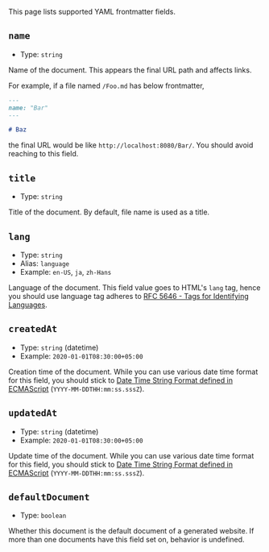This page lists supported YAML frontmatter fields.
## `name`

- Type: `string`

Name of the document.
This appears the final URL path and affects links.

For example, if a file named `/Foo.md` has below frontmatter,

```markdown
---
name: "Bar"
---

# Baz
```

the final URL would be like `http://localhost:8080/Bar/`.
You should avoid reaching to this field.

## `title`

- Type: `string`

Title of the document.
By default, file name is used as a title.

## `lang`

- Type: `string`
- Alias: `language`
- Example: `en-US`, `ja`, `zh-Hans`

Language of the document.
This field value goes to HTML's `lang` tag, hence you should use language tag adheres to [RFC 5646 - Tags for Identifying Languages](https://datatracker.ietf.org/doc/html/rfc5646).

## `createdAt`

- Type: `string` (datetime)
- Example: `2020-01-01T08:30:00+05:00`

Creation time of the document.
While you can use various date time format for this field, you should stick to [Date Time String Format defined in ECMAScript](https://tc39.es/ecma262/multipage/numbers-and-dates.html#sec-date-time-string-format) (`YYYY-MM-DDTHH:mm:ss.sssZ`).

## `updatedAt`

- Type: `string` (datetime)
- Example: `2020-01-01T08:30:00+05:00`

Update time of the document.
While you can use various date time format for this field, you should stick to [Date Time String Format defined in ECMAScript](https://tc39.es/ecma262/multipage/numbers-and-dates.html#sec-date-time-string-format) (`YYYY-MM-DDTHH:mm:ss.sssZ`).

## `defaultDocument`

- Type: `boolean`

Whether this document is the default document of a generated website.
If more than one documents have this field set on, behavior is undefined.